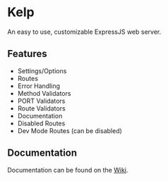 # Kelp

An easy to use, customizable ExpressJS web server.

## Features

- Settings/Options
- Routes
- Error Handling
- Method Validators
- PORT Validators
- Route Validators
- Documentation
- Disabled Routes
- Dev Mode Routes (can be disabled)

## Documentation

Documentation can be found on the [Wiki](https://github.com/znci/kelp/wiki).
